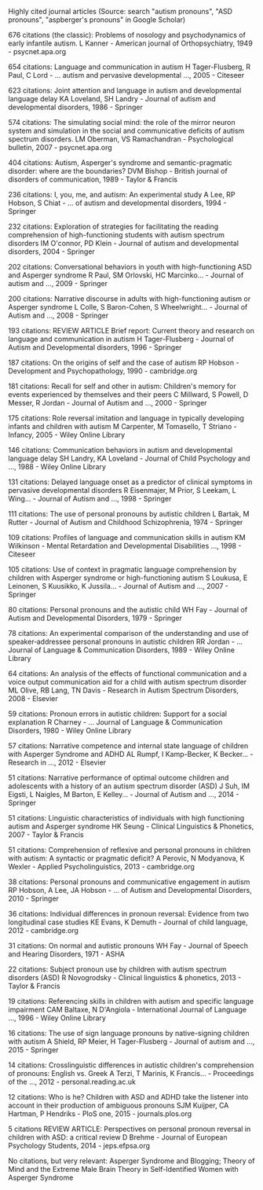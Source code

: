 Highly cited journal articles 
(Source: search "autism pronouns", "ASD pronouns", "aspberger's pronouns" in Google Scholar)

676 citations (the classic): Problems of nosology and psychodynamics of early infantile autism.
L Kanner - American journal of Orthopsychiatry, 1949 - psycnet.apa.org

654 citations: Language and communication in autism
H Tager-Flusberg, R Paul, C Lord - … autism and pervasive developmental …, 2005 - Citeseer

623 citations: Joint attention and language in autism and developmental language delay
KA Loveland, SH Landry - Journal of autism and developmental disorders, 1986 - Springer

574 citations: The simulating social mind: the role of the mirror neuron system and simulation in the social and communicative deficits of autism spectrum disorders.
LM Oberman, VS Ramachandran - Psychological bulletin, 2007 - psycnet.apa.org

404 citations: Autism, Asperger's syndrome and semantic-pragmatic disorder: where are the boundaries?
DVM Bishop - British journal of disorders of communication, 1989 - Taylor & Francis

236 citations: I, you, me, and autism: An experimental study
A Lee, RP Hobson, S Chiat - … of autism and developmental disorders, 1994 - Springer

232 citations: Exploration of strategies for facilitating the reading comprehension of high-functioning students with autism spectrum disorders
IM O'connor, PD Klein - Journal of autism and developmental disorders, 2004 - Springer

202 citations: Conversational behaviors in youth with high-functioning ASD and Asperger syndrome
R Paul, SM Orlovski, HC Marcinko… - Journal of autism and …, 2009 - Springer

200 citations: Narrative discourse in adults with high-functioning autism or Asperger syndrome
L Colle, S Baron-Cohen, S Wheelwright… - Journal of Autism and …, 2008 - Springer

193 citations: REVIEW ARTICLE Brief report: Current theory and research on language and communication in autism
H Tager-Flusberg - Journal of Autism and Developmental disorders, 1996 - Springer

187 citations: On the origins of self and the case of autism
RP Hobson - Development and Psychopathology, 1990 - cambridge.org

181 citations: Recall for self and other in autism: Children's memory for events experienced by themselves and their peers
C Millward, S Powell, D Messer, R Jordan - Journal of Autism and …, 2000 - Springer

175 citations: Role reversal imitation and language in typically developing infants and children with autism
M Carpenter, M Tomasello, T Striano - Infancy, 2005 - Wiley Online Library

146 citations: Communication behaviors in autism and developmental language delay
SH Landry, KA Loveland - Journal of Child Psychology and …, 1988 - Wiley Online Library

131 citations: Delayed language onset as a predictor of clinical symptoms in pervasive developmental disorders
R Eisenmajer, M Prior, S Leekam, L Wing… - Journal of Autism and …, 1998 - Springer
	
111 citations: 	The use of personal pronouns by autistic children
L Bartak, M Rutter - Journal of Autism and Childhood Schizophrenia, 1974 - Springer

109 citations: Profiles of language and communication skills in autism
KM Wilkinson - Mental Retardation and Developmental Disabilities …, 1998 - Citeseer

105 citations: Use of context in pragmatic language comprehension by children with Asperger syndrome or high-functioning autism
S Loukusa, E Leinonen, S Kuusikko, K Jussila… - Journal of Autism and …, 2007 - Springer

80 citations: Personal pronouns and the autistic child
WH Fay - Journal of Autism and Developmental Disorders, 1979 - Springer

78 citations: An experimental comparison of the understanding and use of speaker‐addressee personal pronouns in autistic children
RR Jordan - … Journal of Language & Communication Disorders, 1989 - Wiley Online Library

64 citations: An analysis of the effects of functional communication and a voice output communication aid for a child with autism spectrum disorder
ML Olive, RB Lang, TN Davis - Research in Autism Spectrum Disorders, 2008 - Elsevier

59 citations: Pronoun errors in autistic children: Support for a social explanation
R Charney - … Journal of Language & Communication Disorders, 1980 - Wiley Online Library

57 citations: Narrative competence and internal state language of children with Asperger Syndrome and ADHD
AL Rumpf, I Kamp-Becker, K Becker… - Research in …, 2012 - Elsevier

51 citations: Narrative performance of optimal outcome children and adolescents with a history of an autism spectrum disorder (ASD)
J Suh, IM Eigsti, L Naigles, M Barton, E Kelley… - Journal of Autism and …, 2014 - Springer

51 citations: Linguistic characteristics of individuals with high functioning autism and Asperger syndrome
HK Seung - Clinical Linguistics & Phonetics, 2007 - Taylor & Francis

51 citations: Comprehension of reflexive and personal pronouns in children with autism: A syntactic or pragmatic deficit?
A Perovic, N Modyanova, K Wexler - Applied Psycholinguistics, 2013 - cambridge.org

38 citations: Personal pronouns and communicative engagement in autism
RP Hobson, A Lee, JA Hobson - … of Autism and Developmental Disorders, 2010 - Springer

36 citations: Individual differences in pronoun reversal: Evidence from two longitudinal case studies
KE Evans, K Demuth - Journal of child language, 2012 - cambridge.org

31 citations: On normal and autistic pronouns
WH Fay - Journal of Speech and Hearing Disorders, 1971 - ASHA

22 citations: Subject pronoun use by children with autism spectrum disorders (ASD)
R Novogrodsky - Clinical linguistics & phonetics, 2013 - Taylor & Francis

19 citations: Referencing skills in children with autism and specific language impairment
CAM Baltaxe, N D'Angiola - International Journal of Language …, 1996 - Wiley Online Library

16 citations: The use of sign language pronouns by native-signing children with autism
A Shield, RP Meier, H Tager-Flusberg - Journal of autism and …, 2015 - Springer

14 citations: Crosslinguistic differences in autistic children's comprehension of pronouns: English vs. Greek
A Terzi, T Marinis, K Francis… - Proceedings of the …, 2012 - personal.reading.ac.uk

12 citations: Who is he? Children with ASD and ADHD take the listener into account in their production of ambiguous pronouns
SJM Kuijper, CA Hartman, P Hendriks - PloS one, 2015 - journals.plos.org

5 citations REVIEW ARTICLE: Perspectives on personal pronoun reversal in children with ASD: a critical review
D Brehme - Journal of European Psychology Students, 2014 - jeps.efpsa.org

No citations, but very relevant: Asperger Syndrome and Blogging; Theory of Mind and the Extreme Male Brain Theory in Self-Identified Women with Asperger Syndrome

